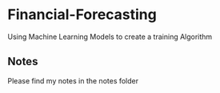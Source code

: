 # Financial-Forecasting
Using Machine Learning Models to create a training Algorithm 

## Notes
Please find my notes in the notes folder